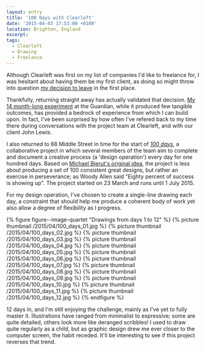 ```yaml
---
layout: entry
title: '100 Days with Clearleft'
date: '2015-04-03 17:53:00 +0100'
location: Brighton, England
excerpt: 
tags:
  - Clearleft
  - Drawing
  - Freelance
---
```

Although Clearleft was first on my list of companies I'd like to freelance for, I was hesitant about having them be my first client, as doing so might throw into question [my decision to leave][1] in the first place.

Thankfully, returning straight away has actually validated that decision. [My 14 month-long experiment][2] at the Guardian, while it produced few tangible outcomes, has provided a bedrock of experience from which I can build upon. In fact, I've been surprised by how often I've refered back to my time there during conversations with the project team at Clearleft, and with our client John Lewis.

I also returned to 68 Middle Street in time for the start of [_100 days_][3], a collaborative project in which several members of the team aim to complete and document a creative process (a 'design operation') every day for one hundred days. Based on [Michael Bierut's original idea][4], the project is less about producing a set of 100 consistent great designs, but rather an exercise in perseverance; as Woody Allen said "Eighty percent of success is showing up". The project started on 23 March and runs until 1 July 2015.

For my design operation, I've chosen to create a single-line drawing each day, a constraint that should help me produce a coherent body of work yet also allow a degree of flexibility as I progress.

{% figure figure--image-quartet "Drawings from days 1 to 12" %}
{% picture thumbnail /2015/04/100_days_01.jpg %}
{% picture thumbnail /2015/04/100_days_02.jpg %}
{% picture thumbnail /2015/04/100_days_03.jpg %}
{% picture thumbnail /2015/04/100_days_04.jpg %}
{% picture thumbnail /2015/04/100_days_05.jpg %}
{% picture thumbnail /2015/04/100_days_06.jpg %}
{% picture thumbnail /2015/04/100_days_07.jpg %}
{% picture thumbnail /2015/04/100_days_08.jpg %}
{% picture thumbnail /2015/04/100_days_09.jpg %}
{% picture thumbnail /2015/04/100_days_10.jpg %}
{% picture thumbnail /2015/04/100_days_11.jpg %}
{% picture thumbnail /2015/04/100_days_12.jpg %}
{% endfigure %}

12 days in, and I'm still enjoying the challenge, mainly as I've yet to fully master it. Illustrations have ranged from minimalist to expressive; some are quite detailed, others look more like deranged scribbles! I used to draw quite regularly as a child, but as graphic design drew me ever closer to the computer screen, the habit receded. It'll be interesting to see if this project reverses that trend.

[1]: /2013/10/moving_in_moving_on
[2]: /2015/01/changing_gears
[3]: http://clearleft100days.tumblr.com
[4]: http://designobserver.com/feature/five-years-of-100-days/24678
